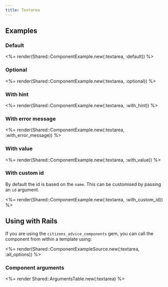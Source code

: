 ```yaml
---
title: Textarea
---
```


## Examples

### Default

<%= render(Shared::ComponentExample.new(:textarea, :default)) %>

### Optional

<%= render(Shared::ComponentExample.new(:textarea, :optional)) %>

### With hint

<%= render(Shared::ComponentExample.new(:textarea, :with_hint)) %>

### With error message

<%= render(Shared::ComponentExample.new(:textarea, :with_error_message)) %>

### With value

<%= render(Shared::ComponentExample.new(:textarea, :with_value)) %>

### With custom id

By default the id is based on the `name`. This can be customised by passing an `id` argument.

<%= render(Shared::ComponentExample.new(:textarea, :with_custom_id)) %>

## Using with Rails

If you are using the `citizens_advice_components` gem, you can call the component from within a template using:

<%= render(Shared::ComponentExampleSource.new(:textarea, :all_options)) %>

### Component arguments

<%= render Shared::ArgumentsTable.new(:textarea) %>

